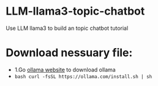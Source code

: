 # LLM-llama3-topic-chatbot
Use LLM llama3 to build an topic chatbot tutorial

# Download nessuary file:
- 1.Go [ollama website](https://ollama.com/) to download ollama
- ```bash curl -fsSL https://ollama.com/install.sh | sh```
